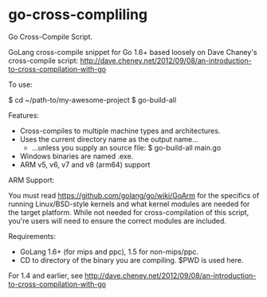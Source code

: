 # go-cross-compliling
Go Cross-Compile Script.

GoLang cross-compile snippet for Go 1.6+ based loosely on Dave Chaney's cross-compile script:
http://dave.cheney.net/2012/09/08/an-introduction-to-cross-compilation-with-go

To use:

  $ cd ~/path-to/my-awesome-project
  $ go-build-all

Features:

  * Cross-compiles to multiple machine types and architectures.
  * Uses the current directory name as the output name...
    * ...unless you supply an source file: $ go-build-all main.go
  * Windows binaries are named .exe.
  * ARM v5, v6, v7 and v8 (arm64) support

ARM Support:

You must read https://github.com/golang/go/wiki/GoArm for the specifics of running
Linux/BSD-style kernels and what kernel modules are needed for the target platform.
While not needed for cross-compilation of this script, you're users will need to ensure
the correct modules are included.

Requirements:

  * GoLang 1.6+ (for mips and ppc), 1.5 for non-mips/ppc.
  * CD to directory of the binary you are compiling. $PWD is used here.

For 1.4 and earlier, see http://dave.cheney.net/2012/09/08/an-introduction-to-cross-compilation-with-go

